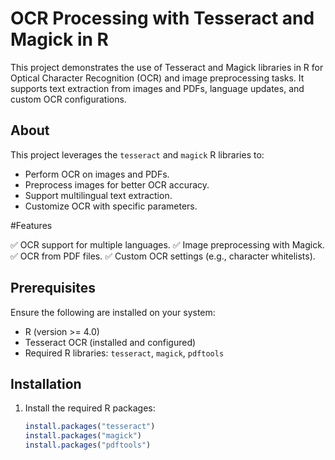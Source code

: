 # OCR Processing with Tesseract and Magick in R

This project demonstrates the use of Tesseract and Magick libraries in R for Optical Character Recognition (OCR) and image preprocessing tasks. It supports text extraction from images and PDFs, language updates, and custom OCR configurations.

## About

This project leverages the `tesseract` and `magick` R libraries to:
- Perform OCR on images and PDFs.
- Preprocess images for better OCR accuracy.
- Support multilingual text extraction.
- Customize OCR with specific parameters.

#Features

 ✅ OCR support for multiple languages.
 ✅ Image preprocessing with Magick.
 ✅ OCR from PDF files.
 ✅ Custom OCR settings (e.g., character whitelists).

## Prerequisites

Ensure the following are installed on your system:
- R (version >= 4.0)
- Tesseract OCR (installed and configured)
- Required R libraries: `tesseract`, `magick`, `pdftools`

## Installation

1. Install the required R packages:
   ```R
   install.packages("tesseract")
   install.packages("magick")
   install.packages("pdftools")
